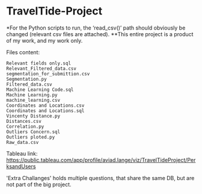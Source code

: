 # TravelTide-Project

*For the Python scripts to run, the ‘read_csv()’ path should obviously be changed (relevant csv files 	are attached).
**This entire project is a product of my work, and my work only.

Files content:
	
	Relevant fields only.sql
	Relevant_Filtered_data.csv
	segmentation_for_submittion.csv
	Segmentation.py
	Filtered_data.csv
	Machine Learning Code.sql
	Machine Learning.py
	machine_learning.csv
	Coordinates and Locations.csv
	Coordinates and Locations.sql
	Vincenty Distance.py
	Distances.csv
	Correlation.py
	Outliers Concern.sql
	Outliers ploted.py
	Raw_data.csv

 Tableau link:
 https://public.tableau.com/app/profile/aviad.lange/viz/TravelTideProject/PerksandUsers


'Extra Challanges' holds multiple questions, that share the same DB, but are not part of the big project.
